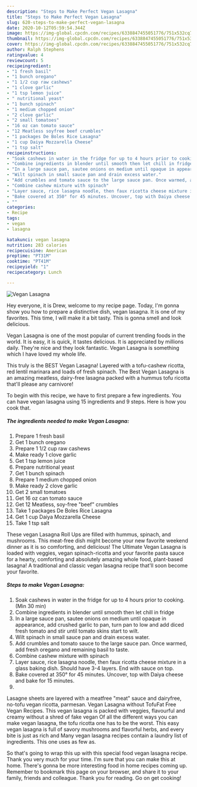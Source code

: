 ```yaml
---
description: "Steps to Make Perfect Vegan Lasagna"
title: "Steps to Make Perfect Vegan Lasagna"
slug: 620-steps-to-make-perfect-vegan-lasagna
date: 2020-10-12T05:59:54.344Z
image: https://img-global.cpcdn.com/recipes/6338847455051776/751x532cq70/vegan-lasagna-recipe-main-photo.jpg
thumbnail: https://img-global.cpcdn.com/recipes/6338847455051776/751x532cq70/vegan-lasagna-recipe-main-photo.jpg
cover: https://img-global.cpcdn.com/recipes/6338847455051776/751x532cq70/vegan-lasagna-recipe-main-photo.jpg
author: Ralph Stephens
ratingvalue: 4
reviewcount: 5
recipeingredient:
- "1 fresh basil"
- "1 bunch oregano"
- "1 1/2 cup raw cashews"
- "1 clove garlic"
- "1 tsp lemon juice"
- " nutritional yeast"
- "1 bunch spinach"
- "1 medium chopped onion"
- "2 clove garlic"
- "2 small tomatoes"
- "16 oz can tomato sauce"
- "12 Meatless soyfree beef crumbles"
- "1 packages De Boles Rice Lasagna"
- "1 cup Daiya Mozzarella Cheese"
- "1 tsp salt"
recipeinstructions:
- "Soak cashews in water in the fridge for up to 4 hours prior to cooking. (Min 30 min)"
- "Combine ingredients in blender until smooth then let chill in fridge"
- "In a large sauce pan, sautee onions on medium until opaque in appearance, add crushed garlic to pan, turn pan to low and add diced fresh tomato and stir until tomato skins start to wilt."
- "Wilt spinach in small sauce pan and drain excess water."
- "Add crumbles and tomato sauce to the large sauce pan. Once warmed, add fresh oregano and remaining basil to taste."
- "Combine cashew mixture with spinach"
- "Layer sauce, rice lasagna noodle, then faux ricotta cheese mixture in a glass baking dish. Should have 3-4 layers. End with sauce on top."
- "Bake covered at 350° for 45 minutes. Uncover, top with Daiya cheese and bake for 15 minutes."
- ""
categories:
- Recipe
tags:
- vegan
- lasagna

katakunci: vegan lasagna 
nutrition: 283 calories
recipecuisine: American
preptime: "PT31M"
cooktime: "PT41M"
recipeyield: "1"
recipecategory: Lunch

---
```



![Vegan Lasagna](https://img-global.cpcdn.com/recipes/6338847455051776/751x532cq70/vegan-lasagna-recipe-main-photo.jpg)

Hey everyone, it is Drew, welcome to my recipe page. Today, I'm gonna show you how to prepare a distinctive dish, vegan lasagna. It is one of my favorites. This time, I will make it a bit tasty. This is gonna smell and look delicious.

Vegan Lasagna is one of the most popular of current trending foods in the world. It is easy, it is quick, it tastes delicious. It is appreciated by millions daily. They're nice and they look fantastic. Vegan Lasagna is something which I have loved my whole life.

This truly is the BEST Vegan Lasagna! Layered with a tofu-cashew ricotta, red lentil marinara and loads of fresh spinach. The Best Vegan Lasagna is an amazing meatless, dairy-free lasagna packed with a hummus tofu ricotta that&#39;ll please any carnivore!


To begin with this recipe, we have to first prepare a few ingredients. You can have vegan lasagna using 15 ingredients and 9 steps. Here is how you cook that.

<!--inarticleads1-->

##### The ingredients needed to make Vegan Lasagna:

1. Prepare 1 fresh basil
1. Get 1 bunch oregano
1. Prepare 1 1/2 cup raw cashews
1. Make ready 1 clove garlic
1. Get 1 tsp lemon juice
1. Prepare  nutritional yeast
1. Get 1 bunch spinach
1. Prepare 1 medium chopped onion
1. Make ready 2 clove garlic
1. Get 2 small tomatoes
1. Get 16 oz can tomato sauce
1. Get 12 Meatless, soy-free &#34;beef&#34; crumbles
1. Take 1 packages De Boles Rice Lasagna
1. Get 1 cup Daiya Mozzarella Cheese
1. Take 1 tsp salt


These vegan Lasagna Roll Ups are filled with hummus, spinach, and mushrooms. This meat-free dish might become your new favorite weekend dinner as it is so comforting, and delicious! The Ultimate Vegan Lasagna is loaded with veggies, vegan spinach-ricotta and your favorite pasta sauce for a hearty, comforting and absolutely amazing whole food, plant-based lasagna! A traditional and classic vegan lasagna recipe that&#39;ll soon become your favorite. 

<!--inarticleads2-->

##### Steps to make Vegan Lasagna:

1. Soak cashews in water in the fridge for up to 4 hours prior to cooking. (Min 30 min)
1. Combine ingredients in blender until smooth then let chill in fridge
1. In a large sauce pan, sautee onions on medium until opaque in appearance, add crushed garlic to pan, turn pan to low and add diced fresh tomato and stir until tomato skins start to wilt.
1. Wilt spinach in small sauce pan and drain excess water.
1. Add crumbles and tomato sauce to the large sauce pan. Once warmed, add fresh oregano and remaining basil to taste.
1. Combine cashew mixture with spinach
1. Layer sauce, rice lasagna noodle, then faux ricotta cheese mixture in a glass baking dish. Should have 3-4 layers. End with sauce on top.
1. Bake covered at 350° for 45 minutes. Uncover, top with Daiya cheese and bake for 15 minutes.
1. 


Lasagne sheets are layered with a meatfree &#34;meat&#34; sauce and dairyfree, no-tofu vegan ricotta, parmesan. Vegan Lasagna without TofuFat Free Vegan Recipes. This vegan lasagna is packed with veggies, flavourful and creamy without a shred of fake vegan Of all the different ways you can make vegan lasagna, the tofu ricotta one has to be the worst. This easy vegan lasagna is full of savory mushrooms and flavorful herbs, and every bite is just as rich and Many vegan lasagna recipes contain a laundry list of ingredients. This one uses as few as. 

So that's going to wrap this up with this special food vegan lasagna recipe. Thank you very much for your time. I'm sure that you can make this at home. There's gonna be more interesting food in home recipes coming up. Remember to bookmark this page on your browser, and share it to your family, friends and colleague. Thank you for reading. Go on get cooking!
